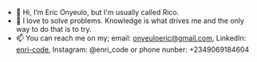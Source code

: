 - 👋 Hi, I’m Eric Onyeulo, but I'm usually called Rico. 
- 👀 I love to solve problems. Knowledge is what drives me and the only way to do that is to try. 
- 📫 You can reach me on my; email: onyeuloeric@gmail.com, LinkedIn: [enri-code](https://www.linkedin.com/in/enri-code), Instagram: @enri_code or phone nunber: +2349069184604
<!---
Enri-code/Enri-code is a ✨ special ✨ repository because its `README.md` (this file) appears on your GitHub profile.
You can click the Preview link to take a look at your changes.
--->
